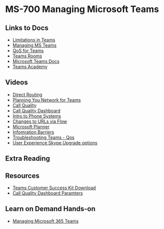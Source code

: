 # MS-700 Managing Microsoft Teams

## Links to Docs
  * [Limitations in Teams](https://docs.microsoft.com/en-us/microsoftteams/limits-specifications-teams)
  * [Managing MS Teams](https://github.com/MicrosoftLearning/MS-700-Managing-Microsoft-Teams)
  * [QoS for Teams](https://docs.microsoft.com/en-us/microsoftteams/qos-in-teams-clients)
  * [Teams Rooms](https://docs.microsoft.com/en-us/microsoftteams/rooms/)
  * [Microsoft Teams Docs](https://docs.microsoft.com/en-us/MicrosoftTeams/itadmin-readiness)
  * [Teams Academy](Https://aka.ms/teamsacademy)
## Videos
  * [Direct Routing](https://www.youtube.com/watch?v=1ASftX_Msb8&feature=youtu.be&list=PLaSOUojkSiGnKuE30ckcjnDVkMNqDv0Vl&t=1356)
  * [Planning You Network for Teams](https://youtu.be/vi3M7ZzF2NU?list=PLaSOUojkSiGnKuE30ckcjnDVkMNqDv0Vl&t=83)
  * [Call Quality](https://youtu.be/m6LJM2hRYhc?list=PLaSOUojkSiGnKuE30ckcjnDVkMNqDv0Vl&t=146)
  * [Call Quality Dashboard](https://youtu.be/fyLU2IPAVRs)
  * [Intro to Phone Systems](https://youtu.be/Iepnko_v0ro?list=PLZRdqpALCE18g9kdXQeHmWH43cF3VngF4)
  * [Changes to URLs via Flow](https://youtu.be/65rMRZ_FH_U?t=512)
  * [Microsoft Planner](https://youtu.be/65rMRZ_FH_U?t=512)
  * [Infomration Barriers](https://youtu.be/461LfU06RbA?t=416)
  * [Troubleshooting Teams - Qos](https://youtu.be/65rMRZ_FH_U?t=258)
  * [User Experience Skype Upgrade options](https://youtu.be/0COYetLjWmE)
 
## Extra Reading

## Resources
   * [Teams Customer Success Kit Download](https://www.microsoft.com/en-us/download/details.aspx?id=54244)
   * [Call Quality Dashboard Paramters](https://docs.microsoft.com/en-us/microsoftteams/dimensions-and-measures-available-in-call-quality-dashboard#measurements
)
   
## Learn on Demand Hands-on
* [Managing Microsoft 365 Teams](https://ddls.learnondemand.net/)


